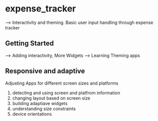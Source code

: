 # expense_tracker

--> Interactivity and theming. Basic user input handling through expense tracker

## Getting Started

--> Adding interactivity, More Widgets
--> Learning Theming apps

## Responsive and adaptive

Adjusting Apps for different screen sizes and platforms

1) detecting and using screen and platfrom information
2) changing layout based on screen size
3) building adaptiave widgets
4) understanding size constraints
5) device orientations
